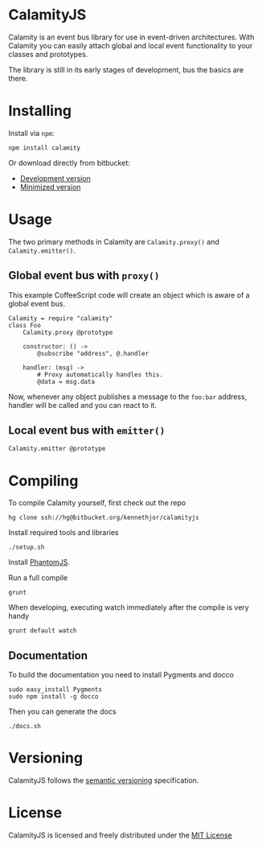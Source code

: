 # CalamityJS
Calamity is an event bus library for use in event-driven architectures.
With Calamity you can easily attach global and local event functionality to your classes and prototypes.

The library is still in its early stages of development, bus the basics are there.

# Installing
Install via `npm`:

    npm install calamity

Or download directly from bitbucket:

* [Development version][downloadfull]
* [Minimized version][downloadmin]

# Usage

The two primary methods in Calamity are `Calamity.proxy()` and `Calamity.emitter()`.

## Global event bus with `proxy()`
This example CoffeeScript code will create an object which is aware of a global event bus.

    Calamity = require "calamity"
    class Foo
    	Calamity.proxy @prototype

    	constructor: () ->
    		@subscribe "address", @.handler

    	handler: (msg) ->
    		# Proxy automatically handles this.
    		@data = msg.data

Now, whenever any object publishes a message to the `foo:bar` address, handler will be called and you can react to it.

## Local event bus with `emitter()`

    Calamity.emitter @prototype

# Compiling
To compile Calamity yourself, first check out the repo

    hg clone ssh://hg@bitbucket.org/kennethjor/calamityjs

Install required tools and libraries

    ./setup.sh

Install [PhantomJS][phantomjs].

Run a full compile

    grunt

When developing, executing watch immediately after the compile is very handy

    grunt default watch

## Documentation
To build the documentation you need to install Pygments and docco

    sudo easy_install Pygments
    sudo npm install -g docco

Then you can generate the docs

    ./docs.sh

# Versioning
CalamityJS follows the [semantic versioning][semver] specification.

# License
CalamityJS is licensed and freely distributed under the [MIT License][mit]

[download]: https://bitbucket.org/kennethjor/calamityjs/downloads "Download from bitbucket.org"
[downloadfull]: https://bitbucket.org/kennethjor/calamityjs/downloads/calamity.js
[downloadmin]: https://bitbucket.org/kennethjor/calamityjs/downloads/calamity-min.js
[mit]: https://bitbucket.org/kennethjor/calamityjs/raw/default/LICENSE "MIT License"
[semver]: http://semver.org/ "Semantic Versioning"
[phantomjs]: http://phantomjs.org/ "PhantomJS"
